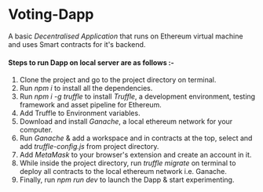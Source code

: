 # Voting-Dapp

A basic *Decentralised Application* that runs on Ethereum virtual machine and uses Smart contracts for it's backend.

#### Steps to run Dapp on local server are as follows :-
1. Clone the project and go to the project directory on terminal.
2. Run *npm i* to install all the dependencies.
3. Run *npm i -g truffle* to install *Truffle*, a development environment, testing framework and asset pipeline for Ethereum.
4. Add Truffle to Environment variables.
5. Download and install *Ganache*, a local ethereum network for your computer. 
6. Run *Ganache* & add a workspace and in contracts at the top, select and add *truffle-config.js* from project directory.
6. Add *MetaMask* to your browser's extension and create an account in it.
8. While inside the project directory, run *truffle migrate* on terminal to deploy all contracts to the local ethereum network i.e. Ganache.
9. Finally, run *npm run dev* to launch the Dapp & start experimenting.
